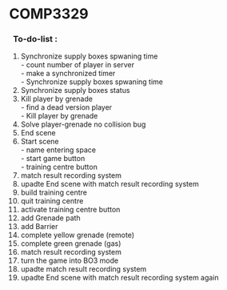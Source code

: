 # COMP3329

### &nbsp;&nbsp;To-do-list :
1. Synchronize supply boxes spwaning time 
<br/> - count number of player in server
<br/> - make a  synchronized timer
<br/> - Synchronize supply boxes spwaning time 
2. Synchronize supply boxes status
3. Kill player by grenade
<br /> - find a dead version player
<br /> - Kill player by grenade
4. Solve player-grenade no collision bug
5. End scene
6. Start scene 
<br /> - name entering space
<br /> - start game button
<br /> - training centre button 
7. match result recording system 
8. upadte End scene with match result recording system 
9. build training centre
10. quit training centre
11. activate training centre button 
12. add Grenade path 
13. add Barrier
14. complete yellow grenade (remote)
15. complete green grenade (gas)
16. match result recording system 
17. turn the game into BO3 mode
18. upadte match result recording system
19. upadte End scene with match result recording system again 
